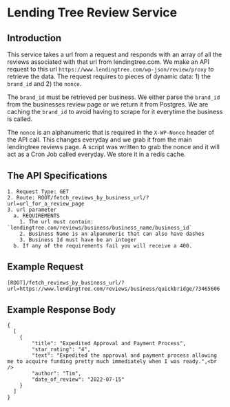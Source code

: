 # Lending Tree Review Service <br />

## Introduction <br />
This service takes a url from a request and responds with an array of all the reviews associated with that url from lendingtree.com. We make an API request to this url `https://www.lendingtree.com/wp-json/review/proxy` to retrieve the data. The request requires to pieces of dynamic data: 1) the `brand_id` and 2) the `nonce`. 

The `brand_id` must be retrieved per business. We either parse the `brand_id` from the businesses review page or we return it from Postgres. We are caching the `brand_id` to avoid having to scrape for it everytime the business is called.

The `nonce` is an alphanumeric that is required in the `X-WP-Nonce` header of the API call. This changes everyday and we grab it from the main lendingtree reviews page. A script was written to grab the nonce and it will act as a Cron Job called everyday. We store it in a redis cache.

## The API Specifications<br />
    1. Request Type: GET
    2. Route: ROOT/fetch_reviews_by_business_url/?url=url_for_a_review_page
    3. url parameter
      a. REQUIREMENTS
        1. The url must contain: `lendingtree.com/reviews/business/business_name/business_id`
        2. Business Name is an alpanumeric that can also have dashes
        3. Business Id must have be an integer
      b. If any of the requirements fail you will receive a 400.

## Example Request<br />
`[ROOT]/fetch_reviews_by_business_url/?url=https://www.lendingtree.com/reviews/business/quickbridge/73465606`

## Example Response Body<br />

```
{
  [
    {
        "title": "Expedited Approval and Payment Process",
        "star_rating": "4",
        "text": "Expedited the approval and payment process allowing me to acquire funding pretty much immediately when I was ready.",<br />
        "author": "Tim",
        "date_of_review": "2022-07-15"
    }
  ]
}
```